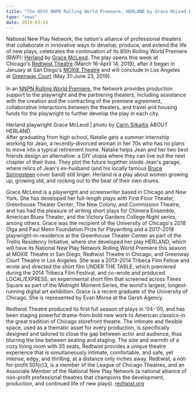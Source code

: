 ```yaml
---
title: "The 85th NNPN Rolling World Premiere, HERLAND by Grace McLeod Rolls into Chicago"
type: "news"
date: 2019-03-14
---
```


<p>National New Play Network, the nation's alliance of professional theaters that collaborate in innovative ways to develop, produce, and extend the life of new plays, celebrates the continuation of its 85th Rolling World Premiere (RWP): <a href="https://nnpn.us3.list-manage.com/track/click?u=8187fd10026cc4e077b70189d&amp;id=fef18eb6a1&amp;e=26d23253c0" target="_blank" rel="nofollow">Herland</a> by <a href="https://nnpn.us3.list-manage.com/track/click?u=8187fd10026cc4e077b70189d&amp;id=663f4ccbc8&amp;e=26d23253c0" target="_blank" rel="nofollow">Grace McLeod</a>. The play opens this week at Chicago's <a href="https://nnpn.us3.list-manage.com/track/click?u=8187fd10026cc4e077b70189d&amp;id=025055a110&amp;e=26d23253c0" target="_blank" rel="nofollow">Redtwist Theatre</a> (March 16-April 14, 2019), after it began in January at San Diego's <a href="https://nnpn.us3.list-manage.com/track/click?u=8187fd10026cc4e077b70189d&amp;id=e1c07b868d&amp;e=26d23253c0" target="_blank" rel="nofollow">MOXIE Theatre</a> and will conclude in Los Angeles at <a href="https://nnpn.us3.list-manage.com/track/click?u=8187fd10026cc4e077b70189d&amp;id=40fe230d50&amp;e=26d23253c0" target="_blank" rel="nofollow">Greenway Court</a> (May 31-June 23, 2019).<br /><br />In an <a href="https://nnpn.us3.list-manage.com/track/click?u=8187fd10026cc4e077b70189d&amp;id=850ee3e7f4&amp;e=26d23253c0" target="_blank" rel="nofollow">NNPN Rolling World Premiere</a>, the Network provides production support to the playwright and the partnering theaters, including assistance with the creation and the contracting of the premiere agreement, collaborative interactions between the theaters, and travel and housing funds for the playwright to further develop the play in each city.</p>
<p>Herland playwright Grace McLeod | photo by <a href="https://www.broadwayworld.com/people/Carin-Silkaitis/" rel="nofollow">Carin Silkaitis</a> ABOUT HERLAND<br />After graduating from high school, Natalie gets a summer internship working for Jean, a recently-divorced woman in her 70s who has no plans to move into a typical retirement home. Natalie helps Jean and her two best friends design an alternative: a DIY utopia where they can live out the next chapter of their lives. They plot the future together inside Jean's garage, where relics of Jean's ex-husband (and his locally famous <a href="https://www.broadwayworld.com/people/Bruce-Springsteen/" rel="nofollow">Bruce Springsteen</a> cover band) still linger. Herland is a play about women growing up, growing old, and rocking out to the beat of their own drums.</p>
<p>Grace McLeod is a playwright and screenwriter based in Chicago and New York. She has developed her full-length plays with First Floor Theater, Greenhouse Theater Center, The New Colony, and Commission Theatre, and has had the pleasure of writing short plays for Chimera Ensemble, American Blues Theater, and the Victory Gardens College Night series, among others. Grace was the recipient of the University of Chicago's 2018 Olga and Paul Menn Foundation Prize for Playwriting and a 2017-2018 playwright-in-residence at the Greenhouse Theater Center as part of the Trellis Residency Initiative, where she developed her play HERLAND, which will have its National New Play Network Rolling World Premiere this season at MOXIE Theatre in San Diego, Redtwist Theatre in Chicago, and Greenway Court Theatre in Los Angeles. She was a 2013-2014 Tribeca Film Fellow and wrote and directed the short film UNDER THE TABLE, which premiered during the 2014 Tribeca Film Festival, and co-wrote and produced LOCAL/EXPRESS, an experimental short film that screened across Times Square as part of the Midnight Moment Series, the world's largest, longest-running digital art exhibition. Grace is a recent graduate of the University of Chicago. She is represented by Evan Morse at the Gersh Agency.</p>
<p>Redtwist Theatre produced its first full season of plays in '04-'05, and has been staging powerful drama-from bold new work to American classics-in the great tradition of Chicago storefront theatre. The intimate and flexible space, used as a thematic asset for every production, is specifically designed and tailored to close the gap between actor and audience, thus blurring the line between seating and staging. The size and warmth of a cozy living room with 35 seats, Redtwist provides a unique theatre experience that is simultaneously intimate, comfortable, and safe, yet intense, edgy, and thrilling, at a distance only inches away. Redtwist, a not-for-profit 501(c)3, is a member of the League of Chicago Theatres, and an Associate Member of the National New Play Network (a national alliance of non-profit professional theatres that champions the development, production, and continued life of new plays). <a href="https://nnpn.us3.list-manage.com/track/click?u=8187fd10026cc4e077b70189d&amp;id=61f4e98435&amp;e=26d23253c0" target="_blank" rel="nofollow">redtwist.org</a> </p>
